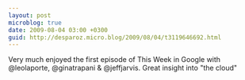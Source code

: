 ```yaml
---
layout: post
microblog: true
date: 2009-08-04 03:00 +0300
guid: http://desparoz.micro.blog/2009/08/04/t3119646692.html
---
```

Very much enjoyed the first episode of This Week in Google with @leolaporte, @ginatrapani &amp; @jeffjarvis. Great insight into "the cloud"
